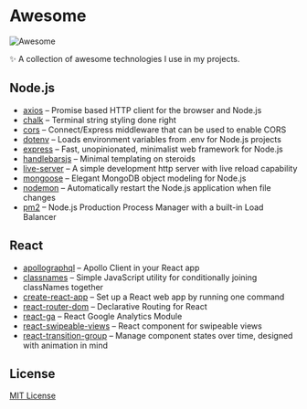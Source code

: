 # Awesome

![Awesome](https://cdn.rawgit.com/sindresorhus/awesome/d7305f38d29fed78fa85652e3a63e154dd8e8829/media/badge.svg)

✨ A collection of awesome technologies I use in my projects.

## Node.js

- [axios](https://github.com/axios/axios) – Promise based HTTP client for the browser and Node.js
- [chalk](https://github.com/chalk/chalk) – Terminal string styling done right
- [cors](https://github.com/expressjs/cors) – Connect/Express middleware that can be used to enable CORS
- [dotenv](https://github.com/motdotla/dotenv) – Loads environment variables from .env for Node.js projects
- [express](http://expressjs.com) – Fast, unopinionated, minimalist web framework for Node.js
- [handlebarsjs](https://handlebarsjs.com) – Minimal templating on steroids
- [live-server](https://github.com/tapio/live-server) – A simple development http server with live reload capability
- [mongoose](https://mongoosejs.com) – Elegant MongoDB object modeling for Node.js
- [nodemon](https://github.com/remy/nodemon) – Automatically restart the Node.js application when file changes
- [pm2](https://github.com/Unitech/pm2) – Node.js Production Process Manager with a built-in Load Balancer

## React

- [apollographql](https://www.apollographql.com/docs/react) – Apollo Client in your React app
- [classnames](https://github.com/JedWatson/classnames) – Simple JavaScript utility for conditionally joining classNames together
- [create-react-app](https://create-react-app.dev) – Set up a React web app by running one command
- [react-router-dom](https://reacttraining.com/react-router/web) – Declarative Routing for React
- [react-ga](https://github.com/react-ga/react-ga) – React Google Analytics Module
- [react-swipeable-views](https://react-swipeable-views.com) – React component for swipeable views
- [react-transition-group](https://reactcommunity.org/react-transition-group) – Manage component states over time, designed with animation in mind

## License

[MIT License](LICENSE.md)
